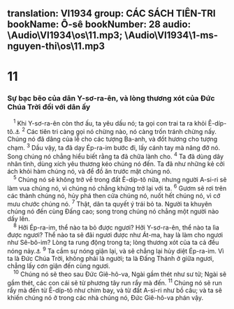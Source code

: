 translation: VI1934
group: CÁC SÁCH TIÊN-TRI
bookName: Ô-sê 
bookNumber: 28
audio: \Audio\VI1934\os\11.mp3; \Audio\VI1934\1-ms-nguyen-thi\os\11.mp3
-------

<div class="title"><h1>11</h1><h3>Sự bạc bẽo của dân Y-sơ-ra-ên, và lòng thương xót của Đức Chúa Trời đối với dân ấy</h3></div>
<span class="verse os_11_1"> <sup>1</sup> Khi Y-sơ-ra-ên còn thơ ấu, ta yêu dấu nó; ta gọi con trai ta ra khỏi Ê-díp-tô.<a data-toggle="tooltip" data-placement="bottom" title="Xu 4:22; Mat 2:15">⚓</a></span>
<span class="verse os_11_2"><sup>2</sup> Các tiên tri càng gọi nó chừng nào, nó càng trốn tránh chừng nấy. Chúng nó đã dâng của lễ cho các tượng Ba-anh, và đốt hương cho tượng chạm. </span>
<span class="verse os_11_3"><sup>3</sup> Dầu vậy, ta đã dạy Ép-ra-im bước đi, lấy cánh tay mà nâng đỡ nó. Song chúng nó chẳng hiểu biết rằng ta đã chữa lành cho. </span>
<span class="verse os_11_4"><sup>4</sup> Ta đã dùng dây nhân tình, dùng xích yêu thương kéo chúng nó đến. Ta đã như những kẻ cởi ách khỏi hàm chúng nó, và để đồ ăn trước mặt chúng nó. <br/></span>
<span class="verse os_11_5"> <sup>5</sup> Chúng nó sẽ không trở về trong đất Ê-díp-tô nữa, nhưng người A-si-ri sẽ làm vua chúng nó, vì chúng nó chẳng khứng trở lại với ta. </span>
<span class="verse os_11_6"><sup>6</sup> Gươm sẽ rơi trên các thành chúng nó, hủy phá then cửa chúng nó, nuốt hết chúng nó, vì cớ mưu chước chúng nó. </span>
<span class="verse os_11_7"><sup>7</sup> Thật, dân ta quyết ý trái bỏ ta. Người ta khuyên chúng nó đến cùng Đấng cao; song trong chúng nó chẳng một người nào dấy lên. <br/></span>
<span class="verse os_11_8"> <sup>8</sup> Hỡi Ép-ra-im, thể nào ta bỏ được ngươi? Hỡi Y-sơ-ra-ên, thể nào ta lìa được ngươi? Thể nào ta sẽ đãi ngươi được như Át-ma, hay là làm cho ngươi như Sê-bô-im? Lòng ta rung động trong ta; lòng thương xót của ta cả đều nóng nảy.<a data-toggle="tooltip" data-placement="bottom" title="Phu 29:23">⚓</a></span>
<span class="verse os_11_9"><sup>9</sup> Ta cầm sự nóng giận lại, và sẽ chẳng lại hủy diệt Ép-ra-im. Vì ta là Đức Chúa Trời, không phải là người; ta là Đấng Thánh ở giữa ngươi, chẳng lấy cơn giận đến cùng ngươi. <br/></span>
<span class="verse os_11_10"> <sup>10</sup> Chúng nó sẽ theo sau Đức Giê-hô-va, Ngài gầm thét như sư tử; Ngài sẽ gầm thét, các con cái sẽ từ phương tây run rẩy mà đến. </span>
<span class="verse os_11_11"><sup>11</sup> Chúng nó sẽ run rẩy mà đến từ Ê-díp-tô như chim bay, và từ đất A-si-ri như bồ câu; và ta sẽ khiến chúng nó ở trong các nhà chúng nó, Đức Giê-hô-va phán vậy. <br/></span>
